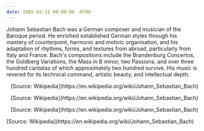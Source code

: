 ```yaml
---
date: 1685-03-31 00:00:00 -0700
---
```


Johann Sebastian Bach was a German composer and musician of the Baroque period. 
He enriched established German styles through his mastery of counterpoint, harmonic and motivic organisation, 
and his adaptation of rhythms, forms, and textures from abroad, particularly from Italy and France. 
Bach's compositions include the Brandenburg Concertos, the Goldberg Variations, the Mass in B minor, two Passions, 
and over three hundred cantatas of which approximately two hundred survive. His music is revered for its technical command, artistic beauty, 
and intellectual depth.

<div style="text-align: right">[Source: Wikipedia](https://en.wikipedia.org/wiki/Johann_Sebastian_Bach)</div>
<p style="text-align: right">[Source: Wikipedia](https://en.wikipedia.org/wiki/Johann_Sebastian_Bach)</p>
<p align="right">[Source: Wikipedia](https://en.wikipedia.org/wiki/Johann_Sebastian_Bach)</p>
[Source: Wikipedia](https://en.wikipedia.org/wiki/Johann_Sebastian_Bach)

